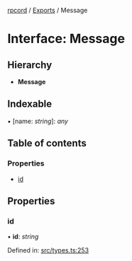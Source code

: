 [rpcord](../README.md) / [Exports](../modules.md) / Message

# Interface: Message

## Hierarchy

* **Message**

## Indexable

▪ [name: *string*]: *any*

## Table of contents

### Properties

- [id](message.md#id)

## Properties

### id

• **id**: *string*

Defined in: [src/types.ts:253](https://github.com/DjDeveloperr/RPCord/blob/91f1aca/src/types.ts#L253)
